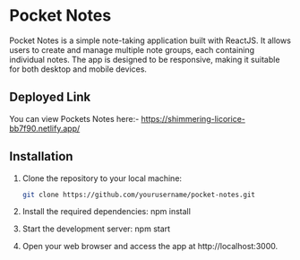 # Pocket Notes

Pocket Notes is a simple note-taking application built with ReactJS. It allows users to create and manage multiple note groups, each containing individual notes. The app is designed to be responsive, making it suitable for both desktop and mobile devices.

## Deployed Link
You can view Pockets Notes here:-
https://shimmering-licorice-bb7f90.netlify.app/

## Installation

1. Clone the repository to your local machine:

   ```bash
   git clone https://github.com/yourusername/pocket-notes.git
2. Install the required dependencies:
    npm install
3. Start the development server:
    npm start
4. Open your web browser and access the app at http://localhost:3000.
